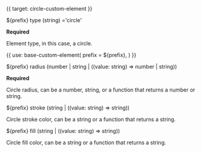 {{ target: circle-custom-element }}

${prefix} type (string) ='circle'

**Required**

Element type, in this case, a circle.

{{ use: base-custom-element(
    prefix = ${prefix},
) }}

${prefix} radius (number | string | ((value: string) => number | string))

**Required**

Circle radius, can be a number, string, or a function that returns a number or string.

${prefix} stroke (string | ((value: string) => string))

Circle stroke color, can be a string or a function that returns a string.

${prefix} fill (string | ((value: string) => string))

Circle fill color, can be a string or a function that returns a string.